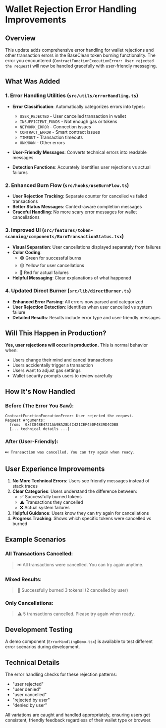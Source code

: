 # Wallet Rejection Error Handling Improvements

## Overview

This update adds comprehensive error handling for wallet rejections and other transaction errors in the BaseClean token burning functionality. The error you encountered (`ContractFunctionExecutionError: User rejected the request`) will now be handled gracefully with user-friendly messaging.

## What Was Added

### 1. Error Handling Utilities (`src/utils/errorHandling.ts`)

- **Error Classification**: Automatically categorizes errors into types:
  - `USER_REJECTED` - User cancelled transaction in wallet
  - `INSUFFICIENT_FUNDS` - Not enough gas or tokens
  - `NETWORK_ERROR` - Connection issues
  - `CONTRACT_ERROR` - Smart contract issues
  - `TIMEOUT` - Transaction timeouts
  - `UNKNOWN` - Other errors

- **User-Friendly Messages**: Converts technical errors into readable messages
- **Detection Functions**: Accurately identifies user rejections vs actual failures

### 2. Enhanced Burn Flow (`src/hooks/useBurnFlow.ts`)

- **User Rejection Tracking**: Separate counter for cancelled vs failed transactions
- **Better Status Messages**: Context-aware completion messages
- **Graceful Handling**: No more scary error messages for wallet cancellations

### 3. Improved UI (`src/features/token-scanning/components/BurnTransactionStatus.tsx`)

- **Visual Separation**: User cancellations displayed separately from failures
- **Color Coding**: 
  - 🟢 Green for successful burns
  - 🟡 Yellow for user cancellations 
  - 🔴 Red for actual failures
- **Helpful Messaging**: Clear explanations of what happened

### 4. Updated Direct Burner (`src/lib/directBurner.ts`)

- **Enhanced Error Parsing**: All errors now parsed and categorized
- **User Rejection Detection**: Identifies when user cancelled vs system failure
- **Detailed Results**: Results include error type and user-friendly messages

## Will This Happen in Production?

**Yes, user rejections will occur in production.** This is normal behavior when:
- Users change their mind and cancel transactions
- Users accidentally trigger a transaction
- Users want to adjust gas settings
- Wallet security prompts users to review carefully

## How It's Now Handled

### Before (The Error You Saw):
```
ContractFunctionExecutionError: User rejected the request.
Request Arguments:
  from:  0xfC84BE4721Ab9BA28bfC421CEF450F4839D4CDB8
  [... technical details ...]
```

### After (User-Friendly):
```
⏭️ Transaction was cancelled. You can try again when ready.
```

## User Experience Improvements

1. **No More Technical Errors**: Users see friendly messages instead of stack traces
2. **Clear Categories**: Users understand the difference between:
   - ✅ Successfully burned tokens
   - ⚠️ Transactions they cancelled  
   - ❌ Actual system failures
3. **Helpful Guidance**: Users know they can try again for cancellations
4. **Progress Tracking**: Shows which specific tokens were cancelled vs burned

## Example Scenarios

### All Transactions Cancelled:
> ⏭️ All transactions were cancelled. You can try again anytime.

### Mixed Results:
> 🎉 Successfully burned 3 tokens! (2 cancelled by user)

### Only Cancellations:
> ⚠️ 5 transactions cancelled. Please try again when ready.

## Development Testing

A demo component (`ErrorHandlingDemo.tsx`) is available to test different error scenarios during development.

## Technical Details

The error handling checks for these rejection patterns:
- "user rejected"
- "user denied" 
- "user cancelled"
- "rejected by user"
- "denied by user"

All variations are caught and handled appropriately, ensuring users get consistent, friendly feedback regardless of their wallet type or browser. 